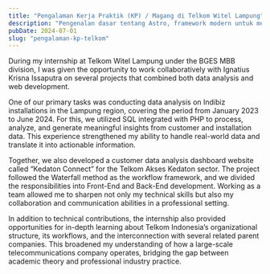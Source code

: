 ```yaml
---
title: "Pengalaman Kerja Praktik (KP) / Magang di Telkom Witel Lampung"
description: "Pengenalan dasar tentang Astro, framework modern untuk membangun website cepat dan ringan."
pubDate: 2024-07-01
slug: "pengalaman-kp-telkom"
---
```

During my internship at Telkom Witel Lampung under the BGES MBB division, I was given the opportunity to work collaboratively with Ignatius Krisna Issaputra on several projects that combined both data analysis and web development.

One of our primary tasks was conducting data analysis on Indibiz installations in the Lampung region, covering the period from January 2023 to June 2024. For this, we utilized SQL integrated with PHP to process, analyze, and generate meaningful insights from customer and installation data. This experience strengthened my ability to handle real-world data and translate it into actionable information.

Together, we also developed a customer data analysis dashboard website called “Kedaton Connect” for the Telkom Akses Kedaton sector. The project followed the Waterfall method as the workflow framework, and we divided the responsibilities into Front-End and Back-End development. Working as a team allowed me to sharpen not only my technical skills but also my collaboration and communication abilities in a professional setting.

In addition to technical contributions, the internship also provided opportunities for in-depth learning about Telkom Indonesia’s organizational structure, its workflows, and the interconnection with several related parent companies. This broadened my understanding of how a large-scale telecommunications company operates, bridging the gap between academic theory and professional industry practice.
